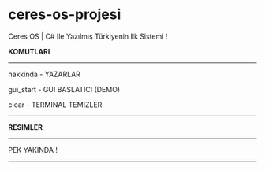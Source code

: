 # ceres-os-projesi
Ceres OS | C# Ile Yazılmış Türkiyenin Ilk Sistemi !

<strong> KOMUTLARI </strong>
<hr></hr>
<p> hakkinda - YAZARLAR </p>
<p> gui_start - GUI BASLATICI (DEMO) </p>
<p> clear - TERMINAL TEMIZLER </p>
<hr></hr>
<strong> RESIMLER </strong>
<hr></hr>
<p> PEK YAKINDA ! </p>
<hr></hr>
